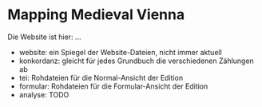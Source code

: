 # Mapping Medieval Vienna

Die Website ist hier: ...

* website: ein Spiegel der Website-Dateien, nicht immer aktuell
* konkordanz: gleicht für jedes Grundbuch die verschiedenen Zählungen ab
* tei: Rohdateien für die Normal-Ansicht der Edition
* formular: Rohdateien für die Formular-Ansicht der Edition
* analyse: TODO
